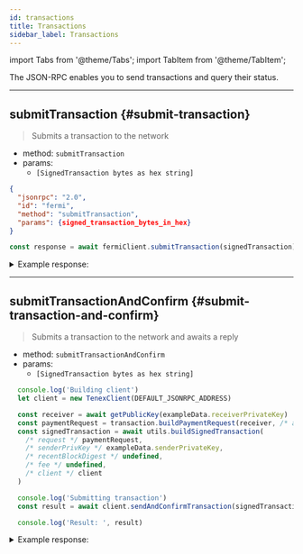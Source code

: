 ```yaml
---
id: transactions
title: Transactions
sidebar_label: Transactions
---
```


import Tabs from '@theme/Tabs';
import TabItem from '@theme/TabItem';

The JSON-RPC enables you to send transactions and query their status.

---

## submitTransaction {#submit-transaction}

> Submits a transaction to the network

- method: `submitTransaction`
- params:
  - `[SignedTransaction bytes as hex string]`


<Tabs>
<TabItem value="json" label="JSON" default>

```json
{
  "jsonrpc": "2.0",
  "id": "fermi",
  "method": "submitTransaction",
  "params": {signed_transaction_bytes_in_hex}
}
```

</TabItem>
<TabItem value="🌐 JavaScript" label="JavaScript">

```js
const response = await fermiClient.submitTransaction(signedTransaction);
```

</TabItem>
</Tabs>


<details>
<summary>Example response:</summary>
<p>

```json
{
  "jsonrpc": "2.0",
  "result": {
    "Success"
  },
  "id": "fermi"
}
```

</p>
</details>

---

## submitTransactionAndConfirm {#submit-transaction-and-confirm}

> Submits a transaction to the network and awaits a reply

- method: `submitTransactionAndConfirm`
- params:
  - `[SignedTransaction bytes as hex string]`


<Tabs>
<TabItem value="🌐 JavaScript" label="JavaScript">

```js
  console.log('Building client')
  let client = new TenexClient(DEFAULT_JSONRPC_ADDRESS)

  const receiver = await getPublicKey(exampleData.receiverPrivateKey)
  const paymentRequest = transaction.buildPaymentRequest(receiver, /* assetId */ 0, /* quantity */ 100)
  const signedTransaction = await utils.buildSignedTransaction(
    /* request */ paymentRequest,
    /* senderPrivKey */ exampleData.senderPrivateKey,
    /* recentBlockDigest */ undefined,
    /* fee */ undefined,
    /* client */ client
  )

  console.log('Submitting transaction')
  const result = await client.sendAndConfirmTransaction(signedTransaction)

  console.log('Result: ', result)
```

</TabItem>
</Tabs>


<details>
<summary>Example response:</summary>
<p>

```json
{
  "jsonrpc": "2.0",
  "result": {
    {
      "executed_transaction":  { 
          "signed_transaction": [
            10, 113,  10,   0,  18,  32, 116, 179, 128, 151, 130,   1,
              1, 241, 120, 159,   9, 236,  89,  30, 201, 133, 165, 255,
            190, 150, 231, 118,  49,   6, 103,  14,  78, 146, 134, 184,
            133, 177,  32,   1,  42,  32, 132, 156,  64,  32, 201,  96,
            104, 195, 143, 119,  40, 217, 193,  43,  79, 184, 248, 229,
            56, 241,  81,   3,  80,  72,  94, 180, 246, 157,  83, 111,
            215, 133,  48, 232,   7,  58,  36,  10,  32, 176, 153,  95,
            178,  96, 215,  30, 248, 118,  15, 247, 100,  77, 171, 102,
            228,  47, 237, 203,
            ... 81 more items
          ],
          "events": [],
          "result": { "Err": "AccountLookup" } 
        },
        "transactionId": "0xb2d6265783d3084e804fb58cbafbea7ef24cf5bd7c7e6548b2b726404a436e04"
    }
  },
  "id": "fermi"
}
```

</p>
</details>
